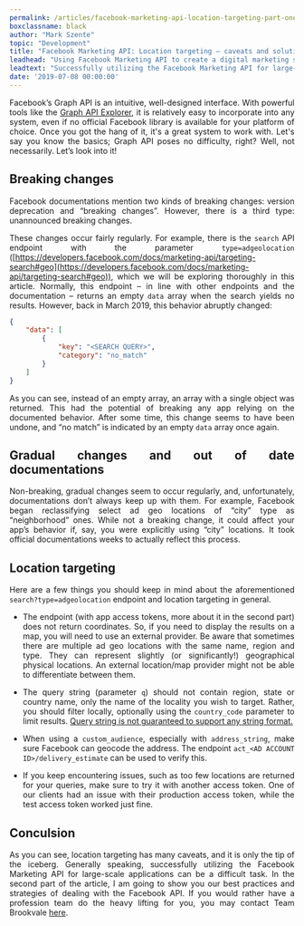 ```yaml
---
permalink: /articles/facebook-marketing-api-location-targeting-part-one
boxclassname: black
author: "Mark Szente"
topic: "Development"
title: "Facebook Marketing API: Location targeting – caveats and solutions (part one)"
leadhead: "Using Facebook Marketing API to create a digital marketing software"
leadtext: "Successfully utilizing the Facebook Marketing API for large-scale applications can be a difficult task. This article aims to show you the common pitfalls of location targeting"
date: '2019-07-08 00:00:00'
---
```


<div class="arttext" style="text-align:justify;" markdown="1">

Facebook’s Graph API is an intuitive, well-designed interface. With powerful tools like the [Graph API Explorer](https://developers.facebook.com/tools/explorer/), it is relatively easy to incorporate into any system, even if no official Facebook library is available for your platform of choice. Once you got the hang of it, it's a great system to work with. Let's say you know the basics; Graph API poses no difficulty, right? Well, not necessarily. Let’s look into it!

## Breaking changes

Facebook documentations mention two kinds of breaking changes: version deprecation and “breaking changes”. However, there is a third type: unannounced breaking changes.

These changes occur fairly regularly. For example, there is the `search` API endpoint with the parameter `type=adgeolocation` ([https://developers.facebook.com/docs/marketing-api/targeting-search#geo](https://developers.facebook.com/docs/marketing-api/targeting-search#geo)), which we will be exploring thoroughly in this article. Normally, this endpoint – in line with other endpoints and the documentation – returns an empty `data` array when the search yields no results. However, back in March 2019, this behavior abruptly changed:

```json
{
	"data": [
		{
			"key": "<SEARCH QUERY>",
			"category": "no_match"
		}
	]
}
```

As you can see, instead of an empty array, an array with a single object was returned. This had the potential of breaking any app relying on the documented behavior. After some time, this change seems to have been undone, and “no match” is indicated by an empty `data` array once again.

## Gradual changes and out of date documentations

Non-breaking, gradual changes seem to occur regularly, and, unfortunately, documentations don’t always keep up with them. For example, Facebook began reclassifying select ad geo locations of “city” type as “neighborhood” ones. While not a breaking change, it could affect your app’s behavior if, say, you were explicitly using “city” locations. It took official documentations weeks to actually reflect this process.

## Location targeting

Here are a few things you should keep in mind about the aforementioned `search?type=adgeolocation` endpoint and location targeting in general.

- The endpoint (with app access tokens, more about it in the second part) does not return coordinates. So, if you need to display the results on a map, you will need to use an external provider. Be aware that sometimes there are multiple ad geo locations with the same name, region and type. They can represent slightly (or significantly!) geographical physical locations. An external location/map provider might not be able to differentiate between them.

- The query string (parameter `q`) should not contain region, state or country name, only the name of the locality you wish to target. Rather, you should filter locally, optionally using the `country_code` parameter to limit results. [Query string is not guaranteed to support any string format.](https://developers.facebook.com/support/bugs/575786962844919/)

- When using a `custom_audience`, especially with `address_string`, make sure Facebook can geocode the address. The endpoint `act_<AD ACCOUNT ID>/delivery_estimate` can be used to verify this.

- If you keep encountering issues, such as too few locations are returned for your queries, make sure to try it with another access token. One of our clients had an issue with their production access token, while the test access token worked just fine.

## Conculsion
As you can see, location targeting has many caveats, and it is only the tip of the iceberg. Generally speaking, successfully utilizing the Facebook Marketing API for large-scale applications can be a difficult task. In the second part of the article, I am going to show you our best practices and strategies of dealing with the Facebook API. 
If you would rather have a profession team do the heavy lifting for you, you may contact Team Brookvale [here](https://teambrookvale.com.au/contact).
</div>